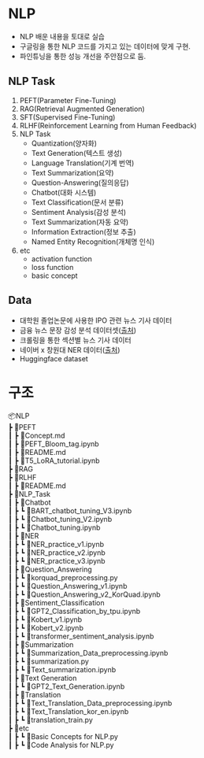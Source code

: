# NLP

- NLP 배운 내용을 토대로 실습
- 구글링을 통한 NLP 코드를 가지고 있는 데이터에 맞게 구현.
- 파인튜닝을 통한 성능 개선을 주안점으로 둠.

## NLP Task

1. PEFT(Parameter Fine-Tuning)
2. RAG(Retrieval Augmented Generation)
3. SFT(Supervised Fine-Tuning)
4. RLHF(Reinforcement Learning from Human Feedback)
5. NLP Task
    - Quantization(양자화)
    - Text Generation(텍스트 생성)
    - Language Translation(기계 번역)
    - Text Summarization(요약)
    - Question-Answering(질의응답)
    - Chatbot(대화 시스템)
    - Text Classification(문서 분류)
    - Sentiment Analysis(감성 분석)
    - Text Summarization(자동 요약)
    - Information Extraction(정보 추출)
    - Named Entity Recognition(개체명 인식)
6. etc
    - activation function
    - loss function
    - basic concept 

## Data

- 대학원 졸업논문에 사용한 IPO 관련 뉴스 기사 데이터
- 금융 뉴스 문장 감성 분석 데이터셋([출처](https://github.com/ukairia777/finance_sentiment_corpus))
- 크롤링을 통한 섹션별 뉴스 기사 데이터
- 네이버 x 창원대 NER 데이터([출처](https://ko-nlp.github.io/Korpora/ko-docs/corpuslist/naver_changwon_ner.html))
- Huggingface dataset


# 구조
📦NLP <br>
 ┣ 📂PEFT <br>
 ┃  ┣ 📜Concept.md <br>
 ┃  ┣ 📜PEFT_Bloom_tag.ipynb <br>
 ┃  ┣ 📜README.md <br>
 ┃  ┣ 📜T5_LoRA_tutorial.ipynb <br>
 ┣ 📂RAG <br>
 ┣ 📂RLHF <br>
 ┃  ┣ 📜README.md <br>
 ┣ 📂NLP_Task <br>
 ┃  ┣  📂Chatbot <br>
 ┃  ┣  ┗ 📜BART_chatbot_tuning_V3.ipynb <br>
 ┃  ┣  ┗ 📜Chatbot_tuning_V2.ipynb <br>
 ┃  ┣  ┗ 📜Chatbot_tuning.ipynb <br>
 ┃  ┣  📂NER <br>
 ┃  ┣  ┗ 📜NER_practice_v1.ipynb <br>
 ┃  ┣  ┗ 📜NER_practice_v2.ipynb <br>
 ┃  ┣  ┗ 📜NER_practice_v3.ipynb <br>
 ┃  ┣  📂Question_Answering <br>
 ┃  ┣  ┗ 📜korquad_preprocessing.py <br>
 ┃  ┣  ┗ 📜Question_Answering_v1.ipynb <br>
 ┃  ┣  ┗ 📜Question_Answering_v2_KorQuad.ipynb <br>
 ┃  ┣  📂Sentiment_Classification <br>
 ┃  ┣  ┗ 📜GPT2_Classification_by_tpu.ipynb <br>
 ┃  ┣  ┗ 📜Kobert_v1.ipynb <br>
 ┃  ┣  ┗ 📜Kobert_v2.ipynb <br>
 ┃  ┣  ┗ 📜transformer_sentiment_analysis.ipynb <br>
 ┃  ┣  📂Summarization <br>
 ┃  ┣  ┗ 📜Summarization_Data_preprocessing.ipynb <br>
 ┃  ┣  ┗ 📜summarization.py <br>
 ┃  ┣  ┗ 📜Text_summarization.ipynb <br>
 ┃  ┣ 📂Text Generation <br>
 ┃  ┣  ┗ 📜GPT2_Text_Generation.ipynb <br>
 ┃  ┣ 📂Translation <br>
 ┃  ┣  ┗ 📜Text_Translation_Data_preprocessing.ipynb <br>
 ┃  ┣  ┗ 📜Text_Translation_kor_en.ipynb <br>
 ┃  ┣  ┗ 📜translation_train.py <br>
 ┣ 📂etc  <br>
 ┃  ┣  ┗ 📜Basic Concepts for NLP.py <br>
 ┃  ┣  ┗ 📜Code Analysis for NLP.py <br>